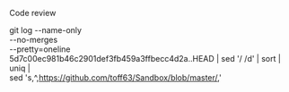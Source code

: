 Code review

git log --name-only   \
        --no-merges \
        --pretty=oneline \
        5d7c00ec981b46c2901def3fb459a3ffbecc4d2a..HEAD | sed '/ /d' | sort | uniq | \
        sed 's,^,https://github.com/toff63/Sandbox/blob/master/,'
